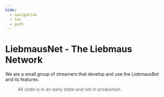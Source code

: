 ```yaml
---
hide:
  - navigation
  - toc
  - path
---
```


# LiebmausNet - The Liebmaus Network

We are a small group of streamers that develop and use the LiebmausBot and its features.

> All code is in an early state and not in production.
